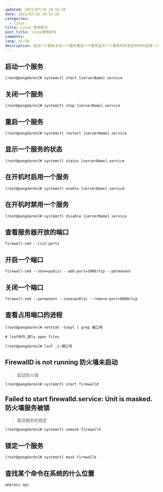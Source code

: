 ```yaml
---
updated: 2021/07/26 19:53:25
date: 2021/07/26 19:53:25
categories: 
  - linux
title: Linux 常用命令
post_title: linux常用命令
comments: 
lang: zh-CN
description: 启动一个服务关闭一个服务重启一个服务显示一个服务的状态在开机时启用一个服务在开机时禁用一个服务查看服务器开放的端口开启一个端口关闭一个端口查看占用端口的进程FirewallD is not running 防火墙未启动启动防火墙Failed to start firewalld.service  Unit is masked. 防火墙服务被锁
---
```


## 启动一个服务

```
[root@pangdaren]# systemctl start [serverName].service
```

## 关闭一个服务

```
[root@pangdaren]# systemctl stop [serverName].service
```

## 重启一个服务

```
[root@pangdaren]# systemctl restart [serverName].service
```

## 显示一个服务的状态

```
[root@pangdaren]# systemctl status [serverName].service
```

## 在开机时启用一个服务

```
[root@pangdaren]# systemctl enable [serverName].service
```

## 在开机时禁用一个服务

```
[root@pangdaren]# systemctl disable [serverName].service
```

## 查看服务器开放的端口

```shell
firewall-cmd --list-ports
```

## 开启一个端口

```shell
firewall-cmd --zone=public --add-port=2000/tcp --permanent
```

## 关闭一个端口

```shell
firewall-cmd --permanent --zone=public --remove-port=8080/tcp
```

## 查看占用端口的进程

```
[root@pangdaren]# netstat -tunpl | grep 端口号
```
`# lsof命令,即ls open files`

```
[root@pangdaren]# lsof -i:端口号
```

## FirewallD is not running 防火墙未启动

> 启动防火墙

```
[root@pangdaren]# systemctl start firewalld
```

## Failed to start firewalld.service: Unit is masked. 防火墙服务被锁

> 取消服务的锁定

```
[root@pangdaren]# systemctl unmask firewalld
```

## 锁定一个服务

```
[root@pangdaren]# systemctl mask firewalld
```

## 查找某个命令在系统的什么位置

```shell
whereis nps
```



  
